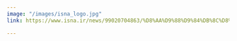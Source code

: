 ```yaml
---
image: "/images/isna_logo.jpg"
link: https://www.isna.ir/news/99020704863/%D8%AA%D9%88%D9%84%DB%8C%D8%AF-%D8%AF%D8%B3%D8%AA%DA%AF%D8%A7%D9%87-%D8%A7%D9%84%DA%A9%D8%AA%D8%B1%D9%88%D8%B1%DB%8C%D8%B3%DB%8C-%D9%86%D8%A7%D9%86%D9%88%D8%A7%D9%84%DB%8C%D8%A7%D9%81-%D8%A8%D8%B1%D8%A7%DB%8C-%D8%AA%D9%88%D9%84%DB%8C%D8%AF-%D9%85%D8%A7%D8%B3%DA%A9-N%DB%B9%DB%B5-%D8%AF%D8%B1-%D8%AF%D8%A7%D9%86%D8%B4%DA%AF%D8%A7%D9%87

---
```

